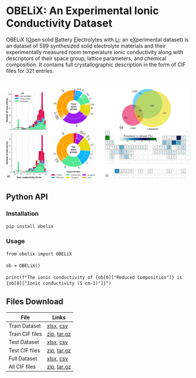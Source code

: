 # OBELiX: An Experimental Ionic Conductivity Dataset

OBELiX (<ins>O</ins>pen solid <ins>B</ins>attery <ins>E</ins>lectrolytes with <ins>Li</ins>: an e<ins>X</ins>perimental dataset) is an dataset of 599 synthesized solid electrolyte materials and their experimentally measured room temperature ionic conductivity along with descriptors of their space group, lattice parameters, and chemical composition. It contains full crystallographic description in the form of CIF files for 321 entries.

<h1 align="center">
<img src="https://raw.githubusercontent.com/NRC-Mila/OBELiX/main/paper/figures/gathered.svg">


## Python API

### Installation

```
pip install obelix
```

### Usage

```
from obelix import OBELiX

ob = OBELiX()

print(f"The ionic conductivity of {ob[0]["Reduced Composition"]} is {ob[0]["Ionic conductivity (S cm-1)"]}")
```

## Files Download
| File               | Links   |
| --------           | ------- |
| Train Dataset       | [xlsx](https://raw.githubusercontent.com/NRC-Mila/OBELiX/main/data/downloads/train.xlsx), [csv](https://raw.githubusercontent.com/NRC-Mila/OBELiX/main/data/downloads/train.csv)|
| Train CIF files      | [zip](https://raw.githubusercontent.com/NRC-Mila/OBELiX/main/data/downloads/train_cifs.zip), [tar.gz](https://raw.githubusercontent.com/NRC-Mila/OBELiX/main/data/downloads/train_cifs.tar.gz)    |
| Test Dataset       | [xlsx](https://raw.githubusercontent.com/NRC-Mila/OBELiX/main/data/downloads/test.xlsx), [csv](https://raw.githubusercontent.com/NRC-Mila/OBELiX/main/data/downloads/test.csv)|
| Test CIF files      | [zip](https://raw.githubusercontent.com/NRC-Mila/OBELiX/main/data/downloads/test_cifs.zip), [tar.gz](https://raw.githubusercontent.com/NRC-Mila/OBELiX/main/data/downloads/test_cifs.tar.gz)    |
| Full Dataset       | [xlsx](https://raw.githubusercontent.com/NRC-Mila/OBELiX/main/data/downloads/all.xlsx), [csv](https://raw.githubusercontent.com/NRC-Mila/OBELiX/main/data/downloads/all.csv)|
| All CIF files      | [zip](https://raw.githubusercontent.com/NRC-Mila/OBELiX/main/data/downloads/all_cifs.zip), [tar.gz](https://raw.githubusercontent.com/NRC-Mila/OBELiX/main/data/downloads/all_cifs.tar.gz)    |

